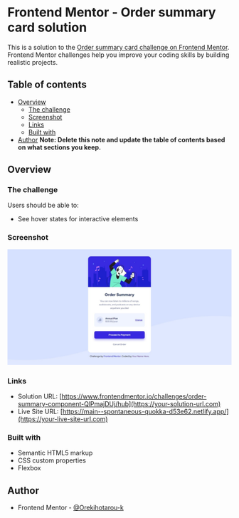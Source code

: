 # Frontend Mentor - Order summary card solution

This is a solution to the [Order summary card challenge on Frontend Mentor](https://www.frontendmentor.io/challenges/order-summary-component-QlPmajDUj). Frontend Mentor challenges help you improve your coding skills by building realistic projects. 

## Table of contents

- [Overview](#overview)
  - [The challenge](#the-challenge)
  - [Screenshot](#screenshot)
  - [Links](#links)
  - [Built with](#built-with)
- [Author](#author)
**Note: Delete this note and update the table of contents based on what sections you keep.**

## Overview

### The challenge

Users should be able to:

- See hover states for interactive elements

### Screenshot

![](/screenshot.jpeg)


### Links

- Solution URL: [https://www.frontendmentor.io/challenges/order-summary-component-QlPmajDUj/hub](https://your-solution-url.com)
- Live Site URL: [https://main--spontaneous-quokka-d53e62.netlify.app/](https://your-live-site-url.com)



### Built with

- Semantic HTML5 markup
- CSS custom properties
- Flexbox


## Author

- Frontend Mentor - [@Orekihotarou-k](https://www.frontendmentor.io/profile/Orekihotarou-k)

